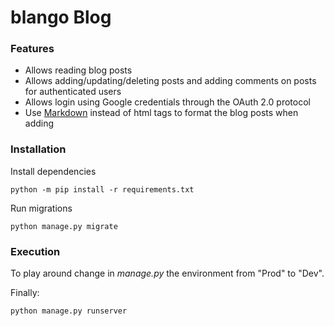 # blango Blog

### Features

* Allows reading blog posts
* Allows adding/updating/deleting posts and adding comments on posts for authenticated users
* Allows login using Google credentials through the OAuth 2.0 protocol
* Use [Markdown](https://www.markdownguide.org/basic-syntax/) instead of html tags to format the blog posts when adding

### Installation

Install dependencies
```
python -m pip install -r requirements.txt
```
Run migrations

```
python manage.py migrate
```

### Execution

To play around change in *manage.py* the environment from "Prod" to "Dev".

Finally:
```
python manage.py runserver
```
